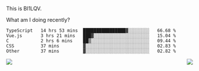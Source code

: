 This is BI1LQV.

What am I doing recently?

<!--START_SECTION:waka-->

```text
TypeScript   14 hrs 53 mins  ████████████████▓░░░░░░░░   66.68 %
Vue.js       3 hrs 21 mins   ███▓░░░░░░░░░░░░░░░░░░░░░   15.04 %
C            2 hrs 6 mins    ██▒░░░░░░░░░░░░░░░░░░░░░░   09.44 %
CSS          37 mins         ▓░░░░░░░░░░░░░░░░░░░░░░░░   02.83 %
Other        37 mins         ▓░░░░░░░░░░░░░░░░░░░░░░░░   02.82 %
```

<!--END_SECTION:waka-->
<img align="right" src="https://github-readme-stats.vercel.app/api?username=bi1lqv&show_icons=true&count_private=true">

<img src="https://metrics.lecoq.io/bi1lqv?template=classic&base.activity=0&base.community=0&base.repositories=0&base.metadata=0&isocalendar=1&base=header%2C%20activity%2C%20community%2C%20repositories%2C%20metadata&base.indepth=false&base.hireable=false&isocalendar=false&isocalendar.duration=full-year&config.timezone=Asia%2FShanghai">
